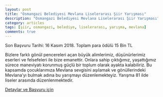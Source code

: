 ```yaml
---
layout: post
title: "Osmangazi Belediyesi Mevlana Liselerarası Şiir Yarışması"
description: "Osmangazi Belediyesi Mevlana Liselerarası Şiir Yarışması"
category: articles
tags: [şiir, osmangazi, belediye, liselerarası, yarışma, mevlana]
comments: true
---
```


Son Başvuru Tarihi: 16 Kasım 2018. Toplam para ödülü 15 Bin TL

Bizlere farklı gönül pencereleri açan büyük alimlerimiz, düşünürlerimiz eserleri ve felsefeleri ile bize emanettir. Onlara sahip çıktığımız, yaşattığımız sürece maneviyatı korunmuş güçlü bir toplum olarak ayakta kalabiliriz. Bu kapsamda çocuklarımıza Mevlana sevgisini aşılamak ve gönüllerindeki Mevlana’yı bulmak adına bu yarışmayı düzenlemekteyiz. Yarışma 81 ilde liseler arasında düzenlenmektedir. 

[Detaylar ve Başvuru için](http://www.osmangazi.bel.tr/tr/duyuru/liseler-arasi-mevlana-siir-yarismasi-basvurusu-hakkinda-duyuru)